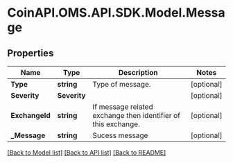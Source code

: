 # CoinAPI.OMS.API.SDK.Model.Message
## Properties

Name | Type | Description | Notes
------------ | ------------- | ------------- | -------------
**Type** | **string** | Type of message. | [optional] 
**Severity** | **Severity** |  | [optional] 
**ExchangeId** | **string** | If message related exchange then identifier of this exchange. | [optional] 
**_Message** | **string** | Sucess message | [optional] 

[[Back to Model list]](../README.md#documentation-for-models) [[Back to API list]](../README.md#documentation-for-api-endpoints) [[Back to README]](../README.md)

